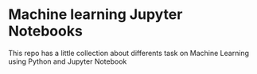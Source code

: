 # Machine learning Jupyter Notebooks

This repo has a little collection about differents task on Machine Learning using Python and Jupyter Notebook
